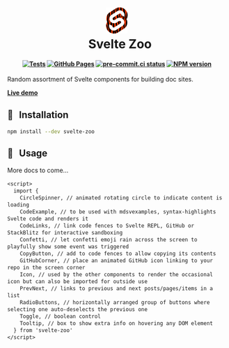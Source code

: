 <h1 align="center">
  <img src="https://raw.githubusercontent.com/janosh/svelte-zoo/main/static/favicon.svg" alt="Octocat" height=60>
  <br>&ensp;Svelte Zoo
</h1>

<h4 align="center">

[![Tests](https://github.com/janosh/svelte-zoo/actions/workflows/test.yml/badge.svg)](https://github.com/janosh/svelte-zoo/actions/workflows/test.yml)
[![GitHub Pages](https://github.com/janosh/svelte-zoo/actions/workflows/gh-pages.yml/badge.svg)](https://github.com/janosh/svelte-zoo/actions/workflows/gh-pages.yml)
[![pre-commit.ci status](https://results.pre-commit.ci/badge/github/janosh/svelte-zoo/main.svg)](https://results.pre-commit.ci/latest/github/janosh/svelte-zoo/main)
[![NPM version](https://img.shields.io/npm/v/svelte-zoo?color=blue&logo=NPM)](https://npmjs.com/package/svelte-zoo)

</h4>

Random assortment of Svelte components for building doc sites.

<strong class="hide-in-docs">

[Live demo](https://janosh.github.io/svelte-zoo)
</strong>

## 🔨 &thinsp; Installation

```sh
npm install --dev svelte-zoo
```

## 📙 &thinsp; Usage

More docs to come...

```svelte
<script>
  import {
    CircleSpinner, // animated rotating circle to indicate content is loading
    CodeExample, // to be used with mdsvexamples, syntax-highlights Svelte code and renders it
    CodeLinks, // link code fences to Svelte REPL, GitHub or StackBlitz for interactive sandboxing
    Confetti, // let confetti emoji rain across the screen to playfully show some event was triggered
    CopyButton, // add to code fences to allow copying its contents
    GitHubCorner, // place an animated GitHub icon linking to your repo in the screen corner
    Icon, // used by the other components to render the occasional icon but can also be imported for outside use
    PrevNext, // links to previous and next posts/pages/items in a list
    RadioButtons, // horizontally arranged group of buttons where selecting one auto-deselects the previous one
    Toggle, // boolean control
    Tooltip, // box to show extra info on hovering any DOM element
  } from 'svelte-zoo'
</script>
```

<slot name="nav" />
